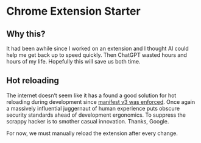 # Chrome Extension Starter

## Why this?

It had been awhile since I worked on an extension and I thought AI could help me get back up to speed quickly. Then ChatGPT wasted hours and hours of my life. Hopefully this will save us both time.

## Hot reloading

The internet doesn’t seem like it has a found a good solution for hot reloading during development since [manifest v3 was enforced](https://developer.chrome.com/docs/extensions/develop/migrate/what-is-mv3). Once again a massively influential juggernaut of human experience puts obscure security standards ahead of development ergonomics. To suppress the scrappy hacker is to smother casual innovation. Thanks, Google.

For now, we must manually reload the extension after every change.
